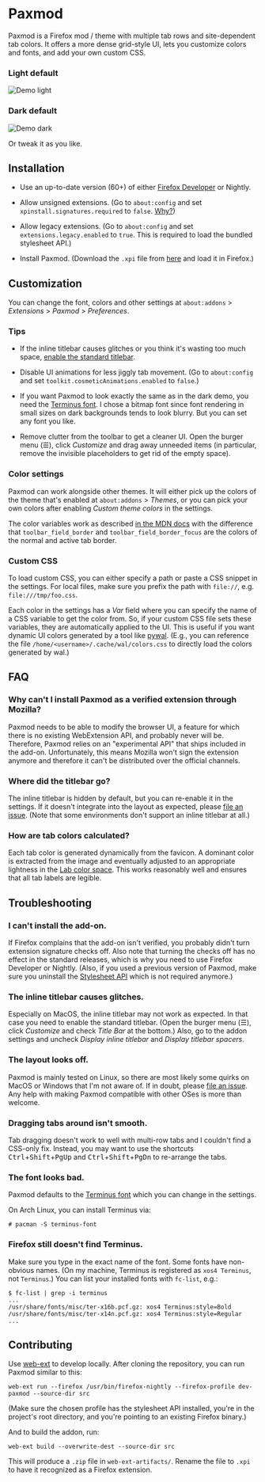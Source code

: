 
# Paxmod

Paxmod is a Firefox mod / theme with multiple tab rows and site-dependent tab colors. It offers a more dense grid-style UI, lets you customize colors and fonts, and add your own custom CSS.

### Light default

![Demo light](https://i.imgur.com/p0lOtuV.png)

### Dark default

![Demo dark](https://i.imgur.com/t3JdTp1.gif)


Or tweak it as you like.


## Installation

- Use an up-to-date version (60+) of either [Firefox Developer](https://www.mozilla.org/en-US/firefox/developer/) or Nightly.

- Allow unsigned extensions. (Go to `about:config` and set `xpinstall.signatures.required` to `false`. [Why?](#why-cant-i-install-paxmod-as-a-verified-extension-through-mozilla))

- Allow legacy extensions. (Go to `about:config` and set `extensions.legacy.enabled` to `true`. This is required to load the bundled stylesheet API.)

- Install Paxmod. (Download the `.xpi` file from [here](https://github.com/numirias/paxmod/releases/latest) and load it in Firefox.)


## Customization

You can change the font, colors and other settings at `about:addons` > *Extensions* > *Paxmod* > *Preferences*.

### Tips

- If the inline titlebar causes glitches or you think it's wasting too much space, [enable the standard titlebar](#the-inline-titlebar-causes-glitches).

- Disable UI animations for less jiggly tab movement. (Go to `about:config` and set `toolkit.cosmeticAnimations.enabled` to `false`.)

- If you want Paxmod to look exactly the same as in the dark demo, you need the [Terminus font](http://terminus-font.sourceforge.net/). I chose a bitmap font since font rendering in small sizes on dark backgrounds tends to look blurry. But you can set any font you like.

- Remove clutter from the toolbar to get a cleaner UI. Open the burger menu (☰), click *Customize* and drag away unneeded items (in particular, remove the invisible placeholders to get rid of the empty space).

### Color settings

Paxmod can work alongside other themes. It will either pick up the colors of the theme that's enabled at `about:addons` > *Themes*, or you can pick your own colors after enabling *Custom theme colors* in the settings.

The color variables work as described [in the MDN docs](https://developer.mozilla.org/en-US/Add-ons/WebExtensions/manifest.json/theme#colors) with the difference that `toolbar_field_border` and `toolbar_field_border_focus` are the colors of the normal and active tab border.

### Custom CSS

To load custom CSS, you can either specify a path or paste a CSS snippet in the settings. For local files, make sure you prefix the path with `file://`, e.g. `file:///tmp/foo.css`.

Each color in the settings has a *Var* field where you can specify the name of a CSS variable to get the color from. So, if your custom CSS file sets these variables, they are automatically applied to the UI. This is useful if you want dynamic UI colors generated by a tool like [pywal](https://github.com/dylanaraps/pywal). (E.g., you can reference the file `/home/<username>/.cache/wal/colors.css` to directly load the colors generated by wal.)


## FAQ

### Why can't I install Paxmod as a verified extension through Mozilla?

Paxmod needs to be able to modify the browser UI, a feature for which there is no existing WebExtension API, and probably never will be. Therefore, Paxmod relies on an "experimental API" that ships included in the add-on. Unfortunately, this means Mozilla won't sign the extension anymore and therefore it can't be distributed over the official channels.

### Where did the titlebar go?

The inline titlebar is hidden by default, but you can re-enable it in the settings. If it doesn't integrate into the layout as expected, please [file an issue](https://github.com/numirias/paxmod/issues/new). (Note that some environments don't support an inline titlebar at all.)

### How are tab colors calculated?

Each tab color is generated dynamically from the favicon. A dominant color is extracted from the image and eventually adjusted to an appropriate lightness in the [Lab color space](https://en.wikipedia.org/wiki/Lab_color_space). This works reasonably well and ensures that all tab labels are legible.

## Troubleshooting

### I can't install the add-on.

If Firefox complains that the add-on isn't verified, you probably didn't turn extension signature checks off. Also note that turning the checks off has no effect in the standard releases, which is why you need to use Firefox Developer or Nightly. (Also, if you used a previous version of Paxmod, make sure you uninstall the [Stylesheet API](https://github.com/numirias/stylesheet-api-experiment) which is not required anymore.)

### The inline titlebar causes glitches.

Especially on MacOS, the inline titlebar may not work as expected. In that case you need to enable the standard titlebar. (Open the burger menu (☰), click *Customize* and check *Title Bar* at the bottom.) Also, go to the addon settings and uncheck *Display inline titlebar* and *Display titlebar spacers*.

### The layout looks off.

Paxmod is mainly tested on Linux, so there are most likely some quirks on MacOS or Windows that I'm not aware of. If in doubt, please [file an issue](https://github.com/numirias/paxmod/issues/new). Any help with making Paxmod compatible with other OSes is more than welcome.

### Dragging tabs around isn't smooth.

Tab dragging doesn't work to well with multi-row tabs and I couldn't find a CSS-only fix. Instead, you may want to use the shortcuts <kbd>Ctrl</kbd>+<kbd>Shift</kbd>+<kbd>PgUp</kbd> and <kbd>Ctrl</kbd>+<kbd>Shift</kbd>+<kbd>PgDn</kbd> to re-arrange the tabs.

### The font looks bad.

Paxmod defaults to the [Terminus font](http://terminus-font.sourceforge.net/) which you can change in the settings.

On Arch Linux, you can install Terminus via:

    # pacman -S terminus-font

### Firefox still doesn't find Terminus.

Make sure you type in the exact name of the font. Some fonts have non-obvious names. (On my machine, Terminus is registered as `xos4 Terminus`, not `Terminus`.) You can list your installed fonts with `fc-list`, e.g.:

    $ fc-list | grep -i terminus
    ...
    /usr/share/fonts/misc/ter-x16b.pcf.gz: xos4 Terminus:style=Bold
    /usr/share/fonts/misc/ter-x14n.pcf.gz: xos4 Terminus:style=Regular
    ...

## Contributing

Use [web-ext](https://developer.mozilla.org/en-US/Add-ons/WebExtensions/Getting_started_with_web-ext) to develop locally. After cloning the repository, you can run Paxmod similar to this:

    web-ext run --firefox /usr/bin/firefox-nightly --firefox-profile dev-paxmod --source-dir src

(Make sure the chosen profile has the stylesheet API installed, you're in the project's root directory, and you're pointing to an existing Firefox binary.)

And to build the addon, run:

    web-ext build --overwrite-dest --source-dir src 

This will produce a `.zip` file in `web-ext-artifacts/`. Rename the file to `.xpi` to have it recognized as a Firefox extension.
